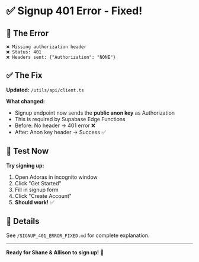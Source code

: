 # ✅ Signup 401 Error - Fixed!

## 🐛 The Error

```
❌ Missing authorization header
❌ Status: 401
❌ Headers sent: {"Authorization": "NONE"}
```

## ✅ The Fix

**Updated:** `/utils/api/client.ts`

**What changed:**
- Signup endpoint now sends the **public anon key** as Authorization
- This is required by Supabase Edge Functions
- Before: No header → 401 error ❌
- After: Anon key header → Success ✅

## 🧪 Test Now

**Try signing up:**
1. Open Adoras in incognito window
2. Click "Get Started"
3. Fill in signup form
4. Click "Create Account"
5. **Should work!** ✅

## 📖 Details

See `/SIGNUP_401_ERROR_FIXED.md` for complete explanation.

---

**Ready for Shane & Allison to sign up!** 🎉


